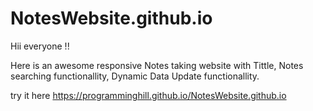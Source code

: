 # NotesWebsite.github.io

Hii everyone !!

Here is an awesome responsive Notes taking website with Tittle,
Notes searching functionallity, Dynamic Data Update functionallity.

try it here https://programminghill.github.io/NotesWebsite.github.io
